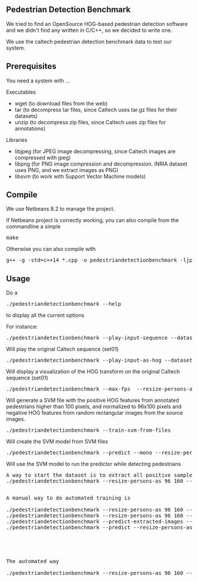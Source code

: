 Pedestrian Detection Benchmark
------------------------------

We tried to find an OpenSource HOG-based pedestrian detection software
and we didn't find any written in C/C++, so we decided to write one.

We use the caltech pedestrian detection benchmark data to test our system.

Prerequisites
-------------

You need a system with ...

Executables
- wget (to download files from the web)
- tar (to decompress tar files, since Caltech uses tar.gz files for their datasets)
- unzip (to decompress zip files, since Caltech uses zip files for annotations)

Libraries
- libjpeg (for JPEG image decompressing, since Caltech images are compressed with jpeg)
- libpng (for PNG image compression and decompression. INRIA dataset uses PNG, and we extract images as PNG)
- libsvm (to work with Support Vector Machine models)

Compile
-------

We use Netbeans 8.2 to manage the project.

If Netbeans project is correctly working, you can also compile from the commandline a simple 
<pre>make</pre>

Otherwise you can also compile with
<pre>g++ -g -std=c++14 *.cpp -o pedestriandetectionbenchmark -ljpeg -lpng -lm -lX11 -lsvm </pre>

Usage
-----

Do a
<pre>./pedestriandetectionbenchmark --help </pre>
to display all the current options

For instance:

<pre>./pedestriandetectionbenchmark --play-input-sequence --dataset USA  </pre>
Will play the original Caltech sequence (set01) 

<pre>./pedestriandetectionbenchmark --play-input-as-hog --dataset USA  --rotate-hog</pre>
Will display a visualization of the HOG transform on the original Caltech sequence (set01) 


<pre>./pedestriandetectionbenchmark --max-fps  --resize-persons-as 96 160  --min-person-height 100 --start-in-frame 1 --rotate-hog --extract-hog-svm</pre>
Will generate a SVM file with the positive HOG features from annotated pedestrians higher than 100 pixels, and normalized to 96x100 pixels 
and negative HOG features from random rectangular images from the source images.

<pre>./pedestriandetectionbenchmark --train-svm-from-files</pre>
Will create the SVM model from SVM files

<pre>./pedestriandetectionbenchmark --predict --mono --resize-persons-as 96 160</pre>
Will use the SVM model to run the predictor while detecting pedestrians


<pre>
A way to start the dataset is to extract all positive samples and some random ones
./pedestriandetectionbenchmark --resize-persons-as 96 160 --mono --extract-images-svm

<pre>
A manual way to do automated training is 

./pedestriandetectionbenchmark --resize-persons-as 96 160 --mono --create-svm-from-extracted-images;
./pedestriandetectionbenchmark --resize-persons-as 96 160 --mono --train-svm-from-files;
./pedestriandetectionbenchmark --predict-extracted-images --mono --resize-persons-as 96 160 ;
./pedestriandetectionbenchmark --predict --resize-persons-as 96 160 --mono --extract-mispredicted-svm --stop-after-misprediction --start-in-frame 0

</pre>

<pre>
The automated way

./pedestriandetectionbenchmark --resize-persons-as 96 160 --automated-training --mono

</pre>